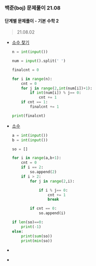 ### 백준(boj) 문제풀이 21.08



#### 단계별 문제풀이 - 기본 수학 2



> 21.08.02



* [소수 찾기](https://www.acmicpc.net/problem/1978)

  ```python
  n = int(input())
  
  num = input().split(' ')
  
  finalcnt = 0
  
  for i in range(n):
      cnt = 0
      for j in range(2,int(num[i])+1):
          if int(num[i]) % j== 0:
              cnt += 1
      if cnt == 1:
          finalcnt += 1
  
  print(finalcnt)
  ```
  
  
  
* [소수](https://www.acmicpc.net/problem/2581)

  ```python
  a = int(input())
  b = int(input())
  
  so = []
  
  for i in range(a,b+1):
      cnt = 0
      if i == 2:
          so.append(2)
      if i > 2:
          for j in range(2,i):
  
              if i % j== 0:
                  cnt += 1
                  break
  
          if cnt == 0:
              so.append(i)
  
  if len(so)==0:
      print(-1)
  else:
      print(sum(so))
      print(min(so))
  ```



* []()

  ```python
  
  ```
  



* []()

  ```python
  
  ```

  









